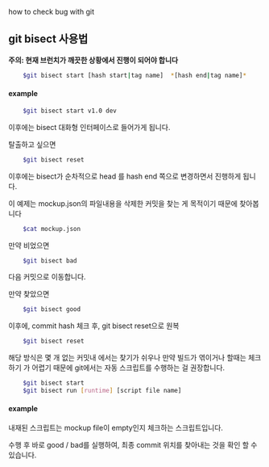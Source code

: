 how to check bug with git

## git bisect 사용법

**주의: 현재 브런치가 깨끗한 상황에서 진행이 되어야 합니다**

```bash
    $git bisect start [hash start|tag name]  *[hash end|tag name]*
```

#### example
```bash
    $git bisect start v1.0 dev
```
이후에는 bisect 대화형 인터페이스로 들어가게 됩니다.

탈출하고 싶으면 
```bash
    $git bisect reset
```
이후에는 bisect가 순차적으로 head 를 hash end 쪽으로 변경하면서 진행하게 됩니다.

이 예제는 mockup.json의 파일내용을 삭제한 커밋을 찾는 게 목적이기 때문에 찾아봅니다
```bash
    $cat mockup.json
```

만약 비었으면 

```bash
    $git bisect bad
```
다음 커밋으로 이동합니다.

만약 찾았으면
```bash
    $git bisect good
``` 
이후에, commit hash 체크 후, git bisect reset으로 원복
```bash
    $git bisect reset
``` 

해당 방식은 몇 개 없는 커밋내 에서는 찾기가 쉬우나 만약 빌드가 엮이거나 할때는 체크하기 가 어렵기 때문에 git에서는 자동 스크립트를 수행하는 걸 권장합니다.
```bash
    $git bisect start 
    $git bisect run [runtime] [script file name]
``` 

#### example

내재된 스크립트는 mockup file이 empty인지 체크하는 스크립트입니다.

수행 후 바로 good / bad를 실행하여, 최종 commit 위치를 찾아내는 것을 확인 할 수 있습니다.